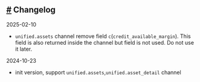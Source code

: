 ## [#](#changelog) Changelog

2025-02-10

- `unified.assets` channel remove field `c`(`credit_available_margin`). This
  field is also returned inside the channel but field is not used. Do not use it
  later.

2024-10-23

- init version, support `unified.assets`,`unified.asset_detail` channel
